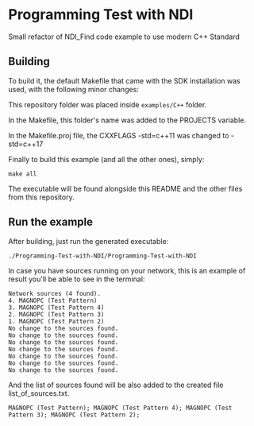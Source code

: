 # Programming Test with NDI
Small refactor of NDI_Find code example to use modern C++ Standard

## Building
To build it, the default Makefile that came with the SDK installation was used, with the following minor changes:

This repository folder was placed inside ```examples/C++``` folder.

In the Makefile, this folder's name was added to the PROJECTS variable.

In the Makefile.proj file, the CXXFLAGS -std=c++11 was changed to -std=c++17

Finally to build this example (and all the other ones), simply:

```
make all
```
The executable will be found alongside this README and the other files from this repository.

## Run the example

After building, just run the generated executable:
```
./Programming-Test-with-NDI/Programming-Test-with-NDI
```

In case you have sources running on your network, this is an example of result you'll be able to see in the terminal:

```
Network sources (4 found).
4. MAGNOPC (Test Pattern)
3. MAGNOPC (Test Pattern 4)
2. MAGNOPC (Test Pattern 3)
1. MAGNOPC (Test Pattern 2)
No change to the sources found.
No change to the sources found.
No change to the sources found.
No change to the sources found.
No change to the sources found.
No change to the sources found.
No change to the sources found.
```

And the list of sources found will be also added to the created file list_of_sources.txt.

```
MAGNOPC (Test Pattern); MAGNOPC (Test Pattern 4); MAGNOPC (Test Pattern 3); MAGNOPC (Test Pattern 2); 
```